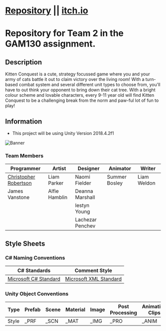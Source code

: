 # [Repository](https://gamesgit.falmouth.ac.uk/users/cr230727/repos/aventale-interactive-gam130/browse) || [itch.io](https://koltonix.itch.io/kitten-conquest)
# Repository for Team 2 in the GAM130 assignment.
## Description
Kitten Conquest is a cute, strategy focussed game where you and your army of cats battle it out to claim victory over the living room! With a turn-based combat system and several different unit types to choose from, you'll have to out think your opponent to bring down their cat tree. With a bright colour scheme and lovable characters, every 9-11 year old will find Kitten Conquest to be a challenging break from the norm and paw-ful lot of fun to play!

## Information
- This project will be using Unity Version 2018.4.2f1 

![Banner](https://gamesgit.falmouth.ac.uk/users/cr230727/repos/aventale-interactive-gam130/raw/Images/Publishable%20pieces/cat_banner.png?at=refs%2Fheads%2Fdevelopment)

### Team Members
|Programmer                                          |Artist       |Designer       |Animator     |Writer
|----------------------------------------------------|-------------|----------------|-------------|-----------|
|[Christopher Robertson](https://github.com/Koltonix)|Liam Parker  |Naomi Fielder   |Summer Bosley|Liam Weldon|
|James Vanstone                					     |Alfie Hamblin|Deanna Marshall |             |           |
|                               				     |             |Iestyn Young    |             |           |
|                               				     |             |Lachezar Penchev|             |           |

## Style Sheets
### C# Naming Conventions

|C# Standards                                                                                                                              |Comment Style                   |
|------------------------------------------------------------------------------------------------------------------------------------------|--------------------------------|
|[Microsoft C# Standard](https://docs.microsoft.com/en-us/dotnet/standard/design-guidelines/general-naming-conventions?redirectedfrom=MSDN)|[Microsoft XML Standard](https://docs.microsoft.com/en-us/dotnet/csharp/codedoc)|


### Unity Object Conventions
|Type  |Prefab|Scene|Material|Image|Post Processing|Animation Clips|Models|Textures|
|------|------|-----|--------|-----|---------------|---------------|------|--------|
|Style |_PRF  |_SCN |_MAT    |_IMG |_PRO           |_ANIM          |_MESH |_T      |